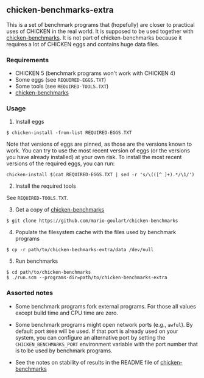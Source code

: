 ## chicken-benchmarks-extra

This is a set of benchmark programs that (hopefully) are closer to
practical uses of CHICKEN in the real world.  It is supposed to be
used together with
[chicken-benchmarks](https://github.com/mario-goulart/chicken-benchmarks).
It is not part of chicken-benchmarks because it requires a lot of
CHICKEN eggs and contains huge data files.


### Requirements

* CHICKEN 5 (benchmark programs won't work with CHICKEN 4)
* Some eggs (see `REQUIRED-EGGS.TXT`)
* Some tools (see `REQUIRED-TOOLS.TXT`)
* [chicken-benchmarks](https://github.com/mario-goulart/chicken-benchmarks)


### Usage

1. Install eggs

```
$ chicken-install -from-list REQUIRED-EGGS.TXT
```

Note that versions of eggs are pinned, as those are the versions known
to work.  You can try to use the most recent version of eggs (or the
versions you have already installed) at your own risk.  To install the
most recent versions of the required eggs, you can run:

```
chicken-install $(cat REQUIRED-EGGS.TXT | sed -r 's/\(([^ ]+).*/\1/')
```

2. Install the required tools

See `REQUIRED-TOOLS.TXT`.


3. Get a copy of [chicken-benchmarks](https://github.com/mario-goulart/chicken-benchmarks)

```
$ git clone https://github.com/mario-goulart/chicken-benchmarks
```

4. Populate the filesystem cache with the files used by benchmark programs

```
$ cp -r path/to/chicken-bechmarks-extra/data /dev/null
```

5. Run benchmarks

```
$ cd path/to/chicken-benchmarks
$ ./run.scm --programs-dir=path/to/chicken-benchmarks-extra
```


### Assorted notes

* Some benchmark programs fork external programs.  For those all
  values except build time and CPU time are zero.

* Some benchmark programs might open network ports (e.g., `awful`).
  By default port `8080` will be used.  If that port is already used
  on your system, you can configure an alternative port by setting the
  `CHICKEN_BENCHMARKS_PORT` environment variable with the port number
  that is to be used by benchmark programs.

* See the notes on stability of results in the README file of
  [chicken-benchmarks](https://github.com/mario-goulart/chicken-benchmarks)
